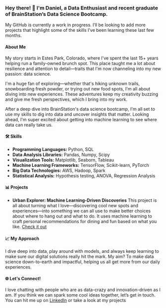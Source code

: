 ### Hey there! 👋 I'm Daniel, a Data Enthusiast and recent graduate of BrainStation’s Data Science Bootcamp. 
My GitHub is currently a work in progress. I’ll be looking to add more projects that highlight some of the skills I’ve been learning these last few months.

#### About Me
My story starts in Estes Park, Colorado, where I've spent the last 15+ years helping run a family-owned brunch spot. This place taught me a lot about resilience and attention to detail—traits that I'm now channeling into my new passion: data science.

I'm a huge fan of exploring—whether that's hiking unknown trails, snowboarding fresh powder, or trying out new food spots, I'm all about diving into new experiences. These adventures keep my creativity buzzing and give me fresh perspectives, which I bring into my work.

After a deep dive into BrainStation's data science bootcamp, I'm all set to use my skills to dig into data and uncover insights that matter. Looking ahead, I'm super excited about getting into machine learning to see where data can really take us.

#### 🛠 Skills
- **Programming Languages:** Python, SQL
- **Data Analysis Libraries:** Pandas, Numpy, Scipy
- **Visualization Tools:** Matplotlib, Seaborn, Tableau
- **Machine Learning Frameworks:** TensorFlow, Scikit-learn, PyTorch
- **Big Data Technologies:** AWS, Hadoop, Spark
- **Statistical Analysis:** Hypothesis testing, ANOVA, Regression Analysis

#### 📊 Projects
- **Urban Explorer: Machine Learning-Driven Discoveries**
  This project is all about turning what I love—discovering cool new spots and experiences—into something we can all use to make better choices about where to hang out and what to do. It uses machine learning to craft personal recommendations for dining and fun based on what you like. [Check it out](https://github.com/yourgithub/urban-explorer)

#### 📈 My Approach
I dive deep into data, play around with models, and always keep learning to make sure our digital solutions really hit the mark. My aim? To make data science down-to-earth and impactful, helping us all get more from our daily experiences.

#### 🌐 Let's Connect!
I love chatting with people who are as data-crazy and innovation-driven as I am. If you think we can spark some cool ideas together, let’s get in touch. You can hit me up on [LinkedIn](https://www.linkedin.com/in/danielrojas25) or take a look at my projects

<!--
**drojas-25/drojas-25** is a ✨ _special_ ✨ repository because its `README.md` (this file) appears on your GitHub profile.

Here are some ideas to get you started:

- 🔭 I’m currently working on ...
- 🌱 I’m currently learning ...
- 👯 I’m looking to collaborate on ...
- 🤔 I’m looking for help with ...
- 💬 Ask me about ...
- 📫 How to reach me: ...
- 😄 Pronouns: ...
- ⚡ Fun fact: ...
-->
